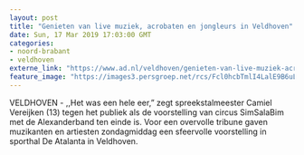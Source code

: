 ```yaml
---
layout: post
title: "Genieten van live muziek, acrobaten en jongleurs in Veldhoven"
date: Sun, 17 Mar 2019 17:03:00 GMT
categories: 
- noord-brabant 
- veldhoven 
externe_link: "https://www.ad.nl/veldhoven/genieten-van-live-muziek-acrobaten-en-jongleurs-in-veldhoven~ac594873/"
feature_image: "https://images3.persgroep.net/rcs/Fcl0hcbTmlI4LalE9B6uLyDsKYM/diocontent/143642146/_fitwidth/400/?appId=21791a8992982cd8da851550a453bd7f&quality=0.7"
---
```


VELDHOVEN - ,,Het was een hele eer,” zegt spreekstalmeester Camiel Vereijken (13) tegen het publiek als de voorstelling van circus SimSalaBim met de Alexanderband ten einde is. Voor een overvolle tribune gaven muzikanten en artiesten zondagmiddag een sfeervolle voorstelling in sporthal De Atalanta in Veldhoven.
